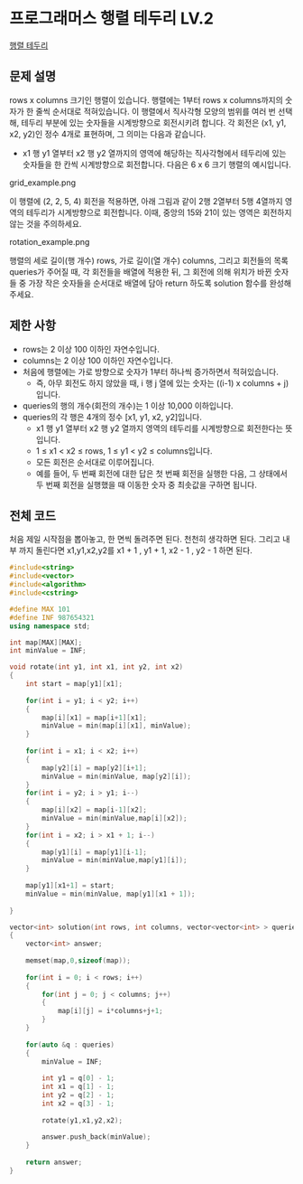 # 프로그래머스 행렬 테두리 LV.2
[행렬 테두리](https://programmers.co.kr/learn/courses/30/lessons/77485)

## 문제 설명

rows x columns 크기인 행렬이 있습니다. 행렬에는 1부터 rows x columns까지의 숫자가 한 줄씩 순서대로 적혀있습니다. 이 행렬에서 직사각형 모양의 범위를 여러 번 선택해, 테두리 부분에 있는 숫자들을 시계방향으로 회전시키려 합니다. 각 회전은 (x1, y1, x2, y2)인 정수 4개로 표현하며, 그 의미는 다음과 같습니다.

  * x1 행 y1 열부터 x2 행 y2 열까지의 영역에 해당하는 직사각형에서 테두리에 있는 숫자들을 한 칸씩 시계방향으로 회전합니다.
다음은 6 x 6 크기 행렬의 예시입니다.

grid_example.png

이 행렬에 (2, 2, 5, 4) 회전을 적용하면, 아래 그림과 같이 2행 2열부터 5행 4열까지 영역의 테두리가 시계방향으로 회전합니다. 이때, 중앙의 15와 21이 있는 영역은 회전하지 않는 것을 주의하세요.

rotation_example.png

행렬의 세로 길이(행 개수) rows, 가로 길이(열 개수) columns, 그리고 회전들의 목록 queries가 주어질 때, 각 회전들을 배열에 적용한 뒤, 그 회전에 의해 위치가 바뀐 숫자들 중 가장 작은 숫자들을 순서대로 배열에 담아 return 하도록 solution 함수를 완성해주세요.

## 제한 사항

  * rows는 2 이상 100 이하인 자연수입니다.
  * columns는 2 이상 100 이하인 자연수입니다.
  * 처음에 행렬에는 가로 방향으로 숫자가 1부터 하나씩 증가하면서 적혀있습니다.
    * 즉, 아무 회전도 하지 않았을 때, i 행 j 열에 있는 숫자는 ((i-1) x columns + j)입니다.
  * queries의 행의 개수(회전의 개수)는 1 이상 10,000 이하입니다.
  * queries의 각 행은 4개의 정수 [x1, y1, x2, y2]입니다.
    * x1 행 y1 열부터 x2 행 y2 열까지 영역의 테두리를 시계방향으로 회전한다는 뜻입니다.
    * 1 ≤ x1 < x2 ≤ rows, 1 ≤ y1 < y2 ≤ columns입니다.
    * 모든 회전은 순서대로 이루어집니다.
    * 예를 들어, 두 번째 회전에 대한 답은 첫 번째 회전을 실행한 다음, 그 상태에서 두 번째 회전을 실행했을 때 이동한 숫자 중 최솟값을 구하면 됩니다.

## 전체 코드

처음 제일 시작점을 뽑아놓고, 한 면씩 돌려주면 된다. 천천히 생각하면 된다. 그리고 내부 까지 돌린다면 x1,y1,x2,y2를 x1 + 1 , y1 + 1, x2 - 1 , y2 - 1 하면 된다.

```c++
#include<string>
#include<vector>
#include<algorithm>
#include<cstring>

#define MAX 101
#define INF 987654321
using namespace std;

int map[MAX][MAX];
int minValue = INF;

void rotate(int y1, int x1, int y2, int x2)
{
	int start = map[y1][x1];
	
	for(int i = y1; i < y2; i++)
	{
		map[i][x1] = map[i+1][x1];
		minValue = min(map[i][x1], minValue);
	}
	
	for(int i = x1; i < x2; i++)
	{
		map[y2][i] = map[y2][i+1];
		minValue = min(minValue, map[y2][i]);
	}
	for(int i = y2; i > y1; i--)
    {
        map[i][x2] = map[i-1][x2];
        minValue = min(minValue,map[i][x2]);
    }
    for(int i = x2; i > x1 + 1; i--)
    {
        map[y1][i] = map[y1][i-1];
        minValue = min(minValue,map[y1][i]);
    }
    
    map[y1][x1+1] = start;
    minValue = min(minValue, map[y1][x1 + 1]);
	
}

vector<int> solution(int rows, int columns, vector<vector<int> > queries)
{
	vector<int> answer;
	
	memset(map,0,sizeof(map));
	
	for(int i = 0; i < rows; i++)
	{
		for(int j = 0; j < columns; j++)
		{
			map[i][j] = i*columns+j+1;
		}
	}
	
	for(auto &q : queries)
	{
		minValue = INF;
		
		int y1 = q[0] - 1;
		int x1 = q[1] - 1;
		int y2 = q[2] - 1;
		int x2 = q[3] - 1;
		
		rotate(y1,x1,y2,x2);
		
		answer.push_back(minValue);
	}
	
	return answer;
}
```
